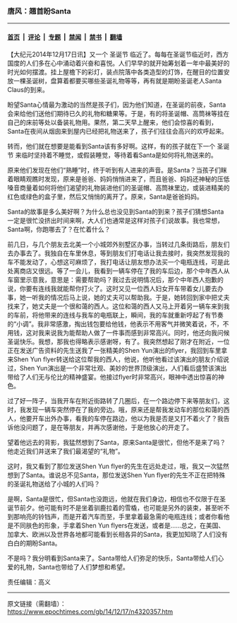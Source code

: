 ### 唐风：翘首盼Santa

---

#### [首页](../../../..?n4320357) &nbsp;|&nbsp; [评论](../../../../../epoch-comment?n4320357) &nbsp;|&nbsp; [专题](../../../../../epoch-special?n4320357) &nbsp;|&nbsp; [禁闻](../../../../../epoch-news?n4320357) &nbsp;|&nbsp; [禁书](../../../../../books?n4320357) &nbsp;|&nbsp; [翻墙](https://github.com/gfw-breaker/nogfw/blob/master/README.md?n4320357)


<div class="post_content" id="artbody" itemprop="articleBody">
 <!-- article content begin -->
 <p>
  【大纪元2014年12月17日讯】又一个
  <ok href="https://www.epochtimes.com/gb/tag/%E5%9C%A3%E8%AF%9E%E8%8A%82.html">
   圣诞节
  </ok>
  临近了。每每在圣诞节临近时，西方国度的人们多在心中涌动着兴奋和喜悦。人们早早的就开始筹划着一年中最美好的时光如何摆渡。挂上屋檐下的彩灯，装点院落中各类造型的灯饰，在醒目的位置安放一棵圣诞树，盘算着都要买哪些圣诞礼物等等，再有就是期盼圣诞老人Santa Claus的到来。
 </p>
 <p>
  盼望Santa心情最为激动的当然是孩子们，因为他们知道，在圣诞的前夜，Santa会来给他们送他们期待已久的礼物和糖果等。于是，有的将圣诞帽、高筒袜等挂在自己的床前等处以备装礼物用。果然，第二天早上醒来，他们会惊喜的看到，Santa在夜间从烟囱来到屋内已经把礼物送来了，孩子们往往会高兴的欢呼起来。
 </p>
 <p>
  转而，他们就在想要是能看到Santa该有多好啊。这样，有的孩子就在下一个
  <ok href="https://www.epochtimes.com/gb/tag/%E5%9C%A3%E8%AF%9E%E8%8A%82.html">
   圣诞节
  </ok>
  来临时坚持着不睡觉，或假装睡觉，等待着看Santa是如何将礼物送来的。
 </p>
 <p>
  原来他们发现在他们“熟睡”时，终于听到有人进来的声音。是Santa？当孩子们眯着眼睛观瞧时发现，原来是爸爸、妈妈悄悄进来了，而且爸爸、妈妈还神秘的压低嗓音商量着如何将他们渴望的礼物装进他们的圣诞帽、高筒袜里边，或装进精美的红色或绿色的盒子里，然后又悄悄的离开了。原来，Santa是爸爸妈妈。
 </p>
 <p>
  Santa的故事是多么美好啊？为什么总也没见到Santa的到来？孩子们猜想Santa一定是很忙没挤出时间来啊，大人们也通常是这样对孩子们说故事。我也常想，Santa啊，你跑哪去了？在忙着什么？
 </p>
 <p>
  前几日，与几个朋友去北美一个小城郊外别墅区办事，当转过几条街路后，朋友们去办事去了。我独自在车里休息，等到朋友们打电话让我去接时，我突然发现我的车不能发动了，心想这可麻烦了，我打电话让朋友想办法买一个电瓶连线，可是此处离商店又很远。等了一会儿，我看到一辆车停在了我的车后边，那个中年西人从车窗里示意我，意思是：需要帮助吗？我过去说明情况后，那个中年西人抱歉的说，你要有连线我就能帮你打火了。这时又见一位西人妇女开车带着女儿要去办事，她一听我的情况后马上说，她的丈夫可以帮助我。于是，她转回到家中把丈夫找来了，她丈夫是一个很和蔼的西人。这位和蔼的西人又马上开着另一辆车来到我的车前，将他带来的连线与我车的电瓶联上，瞬间，我的车就重新哼起了有节奏的“小调”。我非常感激，掏出钱包要给他钱，他表示不用客气并微笑着说，不，不用钱，这对我来说我为能帮助人做了一件事而感到非常高兴。同时，他还向我问候圣诞快乐。我想，那我也得略表示感谢呀，有了。我突然想起了刚才在附近，一位正在发送广告资料的先生送我了一张精美的Shen Yun演出的flyer，我回到车里拿来Shen Yun flyer转送给这位帮我的西人，他说，他听他看过该演出的朋友介绍说过，Shen Yun演出是一个非常壮观、美妙的世界顶级演出，人们看后盛赞该演出带给了人们无与伦比的精神盛宴。他接过flyer时非常高兴，眼神中透出惊喜的神色。
 </p>
 <p>
  过了好一阵子，当我开车在附近街路转了几圈后，在一个路边停下来等朋友们，这时，我发现一辆车突然停在了我的旁边。哦，原来还是帮我发动车的那位和蔼的西人，他要开车出外办事，看我的车停在路边，他以为我是否是又打不着火了？我告诉他没问题了，是在等朋友，并再次感谢他，于是他放心的开走了。
 </p>
 <p>
  望着他远去的背影，我猛然想到了Santa，原来Santa是很忙，但他不是来了吗？他走近我们并送来了我们最渴望的“礼物”。
 </p>
 <p>
  这时，我又看到了那位发送Shen Yun flyer的先生在远处走过，哦，我又一次猛然想到了Santa。谁说总不见Santa，那位发送Shen Yun flyer的先生不正在把特殊的圣诞礼物送给了小城的人们吗？
 </p>
 <p>
  是啊，Santa是很忙，但Santa也没跑远，他就在我们身边，相信也不仅限于在圣诞节前夕。他可能有时不是坐着驯鹿拉着的雪橇，也可能是另外的装束，甚至听不到那响亮的铃铛声，而是开着汽车而至，手里拿着最急需的电瓶连线；或者你看他是不同肤色的形象，手拿着Shen Yun flyers在发送，或者是……总之，在美国、加拿大、欧洲以及世界各地都可能看到长相各异的Santa，我更加知晓了人们没有白白的期盼Santa。
 </p>
 <p>
  不是吗？我分明看到Santa来了。Santa带给人们弥足的快乐，Santa带给人们心爱的礼物，Santa也带给了人们梦想和希望。
 </p>
 <p>
  责任编辑：高义
 </p>
 <!-- article content end -->
 <div id="below_article_ad">
 </div>
</div>


---

原文链接（需翻墙）：https://www.epochtimes.com/gb/14/12/17/n4320357.htm